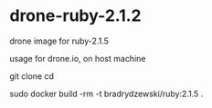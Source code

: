 # drone-ruby-2.1.2
drone image for ruby-2.1.5

usage for drone.io, on host machine 

git clone <repo>
cd <repo>

sudo docker build -rm -t bradrydzewski/ruby:2.1.5 . 
